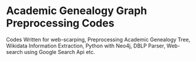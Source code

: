 # Academic Genealogy Graph Preprocessing Codes

Codes Written for web-scarping, Preprocessing Academic Genealogy Tree, Wikidata Information Extraction, Python with Neo4j, DBLP Parser, Web-search using Google Search Api etc.
